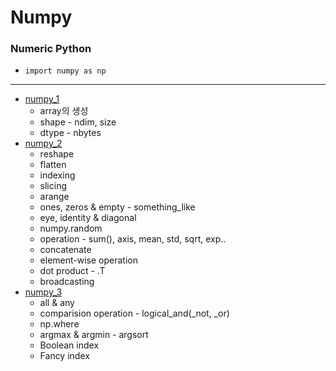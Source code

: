 # Numpy
### Numeric Python<br>
* `import numpy as np`
---
* [numpy_1](https://github.com/yongchoooon/TIL/blob/main/ML/numpy/numpy_1.ipynb)
  * array의 생성
  * shape - ndim, size
  * dtype - nbytes
* [numpy_2](https://github.com/yongchoooon/TIL/blob/main/ML/numpy/numpy_2.ipynb)
  * reshape
  * flatten
  * indexing
  * slicing
  * arange
  * ones, zeros & empty - something_like
  * eye, identity & diagonal
  * numpy.random
  * operation - sum(), axis, mean, std, sqrt, exp..
  * concatenate
  * element-wise operation
  * dot product - .T
  * broadcasting
* [numpy_3](https://github.com/yongchoooon/TIL/blob/main/ML/numpy/numpy_3.ipynb)
  * all & any
  * comparision operation - logical_and(_not, _or)
  * np.where
  * argmax & argmin - argsort
  * Boolean index
  * Fancy index
